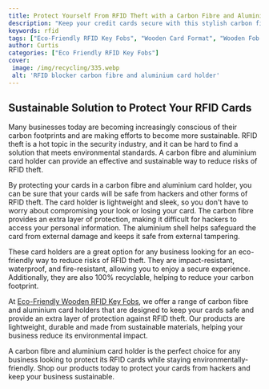 ```yaml
---
title: Protect Yourself From RFID Theft with a Carbon Fibre and Aluminium Card Holder
description: "Keep your credit cards secure with this stylish carbon fibre and aluminium card holder Protect yourself from RFID theft learn more about the features of this card holder in this blog post"
keywords: rfid
tags: ["Eco-Friendly RFID Key Fobs", "Wooden Card Format", "Wooden Fob Format", "RFID Customization", "RFID Key Fob Bulk Orders", "RFID Key Fob Durability", "RFID Key Fob Applications", "RFID Key Fob Integration", "RFID Key Fob Support"]
author: Curtis
categories: ["Eco Friendly RFID Key Fobs"]
cover: 
 image: /img/recycling/335.webp
 alt: 'RFID blocker carbon fibre and aluminium card holder'
---
```

## Sustainable Solution to Protect Your RFID Cards

Many businesses today are becoming increasingly conscious of their carbon footprints and are making efforts to become more sustainable. RFID theft is a hot topic in the security industry, and it can be hard to find a solution that meets environmental standards. A carbon fibre and aluminium card holder can provide an effective and sustainable way to reduce risks of RFID theft.

By protecting your cards in a carbon fibre and aluminium card holder, you can be sure that your cards will be safe from hackers and other forms of RFID theft. The card holder is lightweight and sleek, so you don't have to worry about compromising your look or losing your card. The carbon fibre provides an extra layer of protection, making it difficult for hackers to access your personal information. The aluminium shell helps safeguard the card from external damage and keeps it safe from external tampering.

These card holders are a great option for any business looking for an eco-friendly way to reduce risks of RFID theft. They are impact-resistant, waterproof, and fire-resistant, allowing you to enjoy a secure experience. Additionally, they are also 100% recyclable, helping to reduce your carbon footprint.

At [Eco-Friendly Wooden RFID Key Fobs](/eco-friendly-rfid-key-fobs), we offer a range of carbon fibre and aluminium card holders that are designed to keep your cards safe and provide an extra layer of protection against RFID theft. Our products are lightweight, durable and made from sustainable materials, helping your business reduce its environmental impact. 

A carbon fibre and aluminium card holder is the perfect choice for any business looking to protect its RFID cards while staying environmentally-friendly. Shop our products today to protect your cards from hackers and keep your business sustainable.
